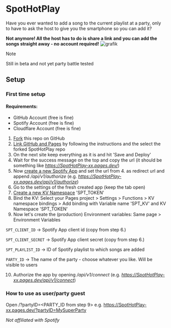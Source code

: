 # SpotHotPlay
Have you ever wanted to add a song to the current playlist at a party,
only to have to ask the host to give you the smartphone so you can add it?

**Not anymore! All the host has to do is share a link and you can add the songs straight away - no account required!**
![grafik](https://github.com/Jo0001/SpotHotPlay/assets/47455182/34995cef-4d66-4410-8bda-ccb1b880d6ca)


> [!NOTE]
> Still in beta and not yet party battle tested

## Setup

### First time setup
 
#### Requirements: 
- GitHub Account (free is fine)
- Spotify Account (free is fine)
- Cloudflare Account (free is fine)

1. [Fork](https://github.com/Jo0001/SpotHotPlay/fork) this repo on GitHub
2. [Link GitHub and Pages](https://dash.cloudflare.com/?to=/:account/pages/new/provider/github) by following the instructions and the select the forked SpotHotPlay repo
3. On the next site keep everything as it is and hit 'Save and Deploy'
4. Wait for the success message on the top and copy the url (it should be something like *https://SpotHotPlay-xx.pages.dev/*)
5. Now [create a new Spotify App](https://developer.spotify.com/dashboard/create) and set the url from 4. as redirect url and append */api/v1/authorize* (e.g. *https://SpotHotPlay-xx.pages.dev/api/v1/authorize*)
6. Go to the settings of the fresh created app (keep the tab open)
7. [Create a new KV Namespace](https://dash.cloudflare.com/?to=/:account/workers/kv/namespaces) 'SPT_TOKEN'
8. Bind the KV: Select your Pages project > Settings > Functions > KV namespace bindings > Add binding with Variable name 'SPT_KV' and KV Namespace 'SPT_TOKEN'
9. Now let's create the (production) Environment variables: Same page > Environment Variables

`SPT_CLIENT_ID`  → Spotify App client id (copy from step 6.)

`SPT_CLIENT_SECRET` → Spotify App client secret (copy from step 6.)

`SPT_PLAYLIST_ID` → ID of Spotify playlist to which songs are added

`PARTY_ID` → The name of the party - choose whatever you like. Will be visible to users

10. Authorize the app by opening <your url>*/api/v1/connect* (e.g. *https://SpotHotPlay-xx.pages.dev/api/v1/connect*)

### How to use as user/party guest

Open <your url>/?partyID=<PARTY_ID from step 9> e.g. https://SpotHotPlay-xx.pages.dev/?partyID=MySuperParty 


  


*Not affiliated with Spotify*
